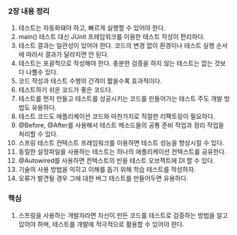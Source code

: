 ### 2장 내용 정리

1. 테스트는 자동화돼야 하고, 빠르게 실행할 수 있어야 한다.
2. main() 테스트 대신 JUnit 프레임워크를 이용한 테스트 작성이 편리하다.
3. 테스트 결과는 일관성이 있어야 한다. 코드의 변경 없이 환경이나 테스트 실행 순서에 따라서 결과가 달라지면 안 된다.
4. 테스트는 포괄적으로 작성해야 한다. 충분한 검증을 하지 않는 테스트는 없는 것보다 나쁠수 있다.
5. 코드 작성과 테스트 수행의 간격이 짧을수록 효과적이다.
6. 테스트하기 쉬운 코드가 좋은 코드다.
7. 테스트를 먼저 만들고 테스트를 성공시키는 코드를 만들어가는 테스트 주도 개발 방법도 유용하다.
8. 테스트 코드도 애플리케이션 코드와 마찬가지로 적절한 리팩토링이 필요하다.
9. @Before, @After를 사용해서 테스트 메소드들의 공통 준비 작업과 정리 작업을 처리할 수 있다.
10. 스프링 테스트 컨텍스트 프레임워크를 이용하면 테스트 성능을 향상시킬 수 있다.
11. 동일한 설정파일을 사용하는 테스트는 하나의 애플리케이션 컨텍스트를 공유한다.
12. @Autowired를 사용하면 컨텍스트의 빈을 테스트 오브젝트에 DI 할 수 있다.
13. 기술의 사용 방법을 익히고 이해를 돕기 위해 학습 테스트를 작성하자.
14. 오류가 발견될 경우 그에 대한 버그 테스트를 만들어두면 유용하다.

### 핵심

1. 스프링을 사용하는 개발자라면 자신이 만든 코드를 테스트로 검증하는 방법을 알고 있어야 하며, 테스트를 개발에 적극적으로 활용할 수 있어야 한다.

